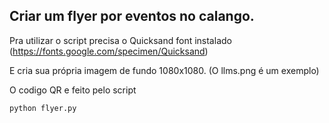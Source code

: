 ## Criar um flyer por eventos no calango.

Pra utilizar o script precisa o Quicksand font instalado (https://fonts.google.com/specimen/Quicksand)

E cria sua própria imagem de fundo 1080x1080. (O llms.png é um exemplo)

O codigo QR e feito pelo script

`python flyer.py`

